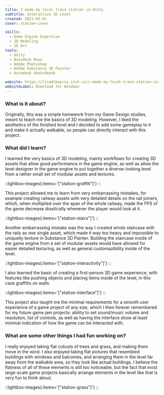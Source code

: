 ```yaml
---
title: I made my local train station in Unity
subtitle: Interactive 3D Level
created: 2021-03-01
cover: station-cover

skills:
  - Game Engine Expertise
  - 3D Modeling
  - 2D Art
tools:
  - Unity
  - Autodesk Maya
  - Adobe Photoshop
  - Adobe Substance 3D Painter
  - Autodesk Sketchbook

website: https://lisadikaprio.itch.io/i-made-my-local-train-station-in-unity
websiteLabel: Download for Windows
---
```



### What is it about?

Originally, this was a simple homework from my Game Design studies, meant to teach me the basics of 3D modeling. However, I liked the aesthetics of the finished level and I decided to add some gameplay to it and make it actually walkable, so people can directly interact with this project.

### What did I learn?

I learned the very basics of 3D modeling, mainly workflows for creating 3D assets that allow good performance in the game engine, as well as allow the level designer in the game engine to put together a diverse-looking level from a rather small set of modular assets and textures.

::lightbox-images{:items='["station-graffiti"]'}
::

This project allowed me to learn from very embarrassing mistakes, for example creating railway assets with very detailed details on the rail joiners, which, when multiplied over the span of the whole railway, made the FPS of the game decrease drastically whenever the player would look at it. 

::lightbox-images{:items='["station-stairs"]'}
::

Another embarrassing mistake was the way I created whole staircase with the rails as one single asset, which made it way too heavy and impossible to uniquelly texture in Substance 3D Painter. Building the staircase inside of the game engine from a set of modular assets would have allowed for easier detailed texturing, as well as general customazibility inside of the level.

::lightbox-images{:items='["station-interactivity"]'}
::

I also learned the basic of creating a first-person 3D game experience, with features like pushing objects and placing items inside of the level, in this case graffitis on walls. 

::lightbox-images{:items='["station-interface"]'}
::

This project also taught me the minimal requirements for a smooth user experience of a game project of any size, which I then forever remembered for my future game jam projects: ability to set sound/music volume and resolution, list of controls, as well as having the interface show at least minimal indication of how the game can be interacted with.


### What are some other things I had fun working on?

I really enjoyed taking flat cutouts of trees and grass, and making them move in the wind. I also enjoyed taking flat pictures that resembled buildings with windows and balconies, and arranging them in the level far away from the walkable area, so they look like actual buildings. I believe the flatness of all of these elements is still too noticeable, but the fact that most large-scale game projects basically arrange elements in the level like that is very fun to think about.

::lightbox-images{:items='["station-grass"]'}
::